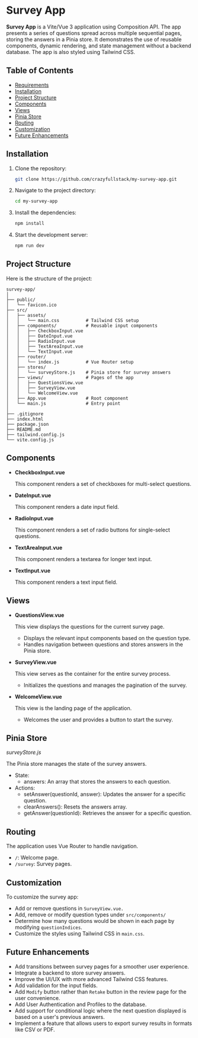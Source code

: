 # Survey App

**Survey App** is a Vite/Vue 3 application using Composition API. The app presents a series of questions spread across multiple sequential pages, storing the answers in a Pinia store. It demonstrates the use of reusable components, dynamic rendering, and state management without a backend database. The app is also styled using Tailwind CSS.

## Table of Contents

- [Requirements](#requirements)
- [Installation](#installation)
- [Project Structure](#project-structure)
- [Components](#components)
- [Views](#views)
- [Pinia Store](#pinia-store)
- [Routing](#routing)
- [Customization](#customization)
- [Future Enhancements](#future-enhancements)

## Installation

1. Clone the repository:

   ```bash
   git clone https://github.com/crazyfullstack/my-survey-app.git
   ```

1. Navigate to the project directory:

   ```bash
   cd my-survey-app
   ```

1. Install the dependencies:

   ```bash
   npm install
   ```

1. Start the development server:

   ```bash
   npm run dev
   ```

## Project Structure

Here is the structure of the project:

```text
survey-app/
│
├── public/
│   └── favicon.ico
├── src/
│   ├── assets/
│   │   └── main.css          # Tailwind CSS setup
│   ├── components/           # Reusable input components
│   │   ├── CheckboxInput.vue
│   │   ├── DateInput.vue
│   │   ├── RadioInput.vue
│   │   ├── TextAreaInput.vue
│   │   └── TextInput.vue
│   ├── router/
│   │   └── index.js          # Vue Router setup
│   ├── stores/
│   │   └── surveyStore.js    # Pinia store for survey answers
│   ├── views/                # Pages of the app
│   │   ├── QuestionsView.vue
│   │   ├── SurveyView.vue
│   │   └── WelcomeView.vue
│   ├── App.vue               # Root component
│   └── main.js               # Entry point
│
├── .gitignore
├── index.html
├── package.json
├── README.md
├── tailwind.config.js
└── vite.config.js
```

## Components

- **CheckboxInput.vue**

  This component renders a set of checkboxes for multi-select questions.

- **DateInput.vue**

  This component renders a date input field.

- **RadioInput.vue**

  This component renders a set of radio buttons for single-select questions.

- **TextAreaInput.vue**

  This component renders a textarea for longer text input.

- **TextInput.vue**

  This component renders a text input field.

## Views

- **QuestionsView.vue**

  This view displays the questions for the current survey page.

  - Displays the relevant input components based on the question type.
  - Handles navigation between questions and stores answers in the Pinia store.

- **SurveyView.vue**

  This view serves as the container for the entire survey process.

  - Initializes the questions and manages the pagination of the survey.

- **WelcomeView.vue**

  This view is the landing page of the application.

  - Welcomes the user and provides a button to start the survey.

## Pinia Store

_surveyStore.js_

The Pinia store manages the state of the survey answers.

- State:
  - answers: An array that stores the answers to each question.
- Actions:
  - setAnswer(questionId, answer): Updates the answer for a specific question.
  - clearAnswers(): Resets the answers array.
  - getAnswer(questionId): Retrieves the answer for a specific question.

## Routing

The application uses Vue Router to handle navigation.

- `/`: Welcome page.
- `/survey`: Survey pages.

## Customization

To customize the survey app:

- Add or remove questions in `SurveyView.vue.`
- Add, remove or modify question types under `src/components/`
- Determine how many questions would be shown in each page by modifying `questionIndices`.
- Customize the styles using Tailwind CSS in `main.css`.

## Future Enhancements

- Add transitions between survey pages for a smoother user experience.
- Integrate a backend to store survey answers.
- Improve the UI/UX with more advanced Tailwind CSS features.
- Add validation for the input fields.
- Add `Modify` button rather than `Retake` button in the review page for the user convenience.
- Add User Authentication and Profiles to the database.
- Add support for conditional logic where the next question displayed is based on a user's previous answers.
- Implement a feature that allows users to export survey results in formats like CSV or PDF.
